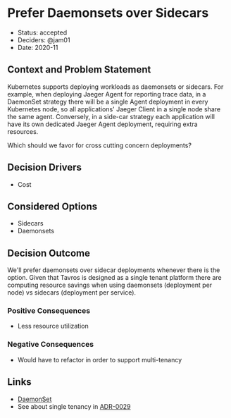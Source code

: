 # Prefer Daemonsets over Sidecars

* Status: accepted
* Deciders: @jam01
* Date: 2020-11

## Context and Problem Statement

Kubernetes supports deploying workloads as daemonsets or sidecars. For example, when deploying Jaeger Agent for reporting trace data, in a DaemonSet strategy there will be a single Agent deployment in every Kubernetes node, so all applications' Jaeger Client in a single node share the same agent. Conversely, in a side-car strategy each application will have its own dedicated Jaeger Agent deployment, requiring extra resources.

Which should we favor for cross cutting concern deployments?

## Decision Drivers <!-- optional -->

* Cost

## Considered Options

* Sidecars
* Daemonsets

## Decision Outcome

We'll prefer daemonsets over sidecar deployments whenever there is the option. Given that Tavros is designed as a single tenant platform there are computing resource savings when using daemonsets (deployment per node) vs sidecars (deployment per service).

### Positive Consequences <!-- optional -->

* Less resource utilization

### Negative Consequences <!-- optional -->

* Would have to refactor in order to support multi-tenancy

## Links <!-- optional -->

* [DaemonSet](https://kubernetes.io/docs/concepts/workloads/controllers/daemonset/)
* See about single tenancy in [ADR-0029](0029-tavros-as-a-single-tenant-platform.md)
